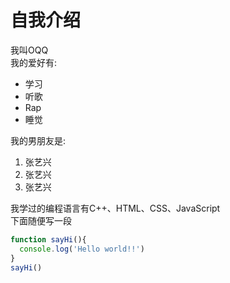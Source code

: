 # 自我介绍
我叫OQQ       
我的爱好有:
* 学习
* 听歌
* Rap
* 睡觉       

我的男朋友是:    
1. 张艺兴    
2. 张艺兴     
3. 张艺兴  

我学过的编程语言有C++、HTML、CSS、JavaScript        
下面随便写一段         
```javascript
function sayHi(){
  console.log('Hello world!!')
}
sayHi()
```
